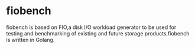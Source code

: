 # fiobench
fiobench is based on FIO,a disk I/O workload generator to be used for testing and benchmarking of existing  and future storage products.fiobench is written in Golang.
